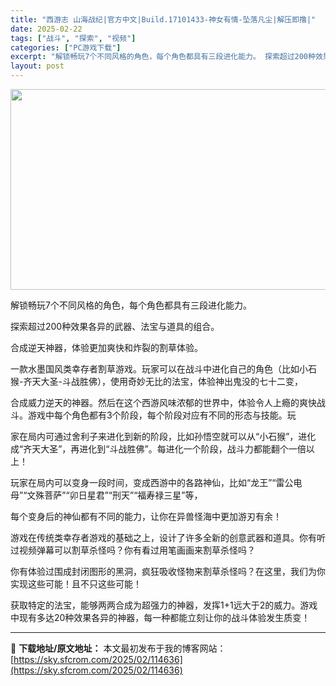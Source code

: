 ```yaml
---
title: "西游志 山海战纪|官方中文|Build.17101433-神女有情-坠落凡尘|解压即撸|"
date: 2025-02-22
tags: ["战斗", "探索", "视频"]
categories: ["PC游戏下载"]
excerpt: "解锁畅玩7个不同风格的角色，每个角色都具有三段进化能力。 探索超过200种效果各异的武器、法宝与道具的组合。 合成逆天神器，体验更加爽快和炸裂的割草体验。 一款水墨国风类幸存者割草游戏。玩家可以在战斗中进化自己的角色（比如小石猴-齐天大圣-斗战胜佛），使用奇妙无比的法宝，体验神出鬼没的七十二变， 合&hellip;"
layout: post
---
```


<img class="aligncenter size-full wp-image-114622" src="https://sky.sfcrom.com/wp-content/uploads/2025/02/2025022214022082.webp" alt="" width="570" height="321" />

解锁畅玩7个不同风格的角色，每个角色都具有三段进化能力。

探索超过200种效果各异的武器、法宝与道具的组合。

合成逆天神器，体验更加爽快和炸裂的割草体验。

一款水墨国风类幸存者割草游戏。玩家可以在战斗中进化自己的角色（比如小石猴-齐天大圣-斗战胜佛），使用奇妙无比的法宝，体验神出鬼没的七十二变，

合成威力逆天的神器。然后在这个西游风味浓郁的世界中，体验令人上瘾的爽快战斗。游戏中每个角色都有3个阶段，每个阶段对应有不同的形态与技能。玩

家在局内可通过舍利子来进化到新的阶段，比如孙悟空就可以从“小石猴”，进化成“齐天大圣”，再进化到“斗战胜佛”。每进化一个阶段，战斗力都能翻个一倍以上！

玩家在局内可以变身一段时间，变成西游中的各路神仙，比如“龙王”“雷公电母”“文殊菩萨”“卯日星君”“刑天”“福寿禄三星”等，

每个变身后的神仙都有不同的能力，让你在异兽怪海中更加游刃有余！

游戏在传统类幸存者游戏的基础之上，设计了许多全新的创意武器和道具。你有听过视频弹幕可以割草杀怪吗？你有看过用笔画画来割草杀怪吗？

你有体验过围成封闭图形的黑洞，疯狂吸收怪物来割草杀怪吗？在这里，我们为你实现这些可能！且不只这些可能！

获取特定的法宝，能够两两合成为超强力的神器，发挥1+1远大于2的威力。游戏中现有多达20种效果各异的神器，每一种都能立刻让你的战斗体验发生质变！

---
📖 **下载地址/原文地址：** 本文最初发布于我的博客网站：[https://sky.sfcrom.com/2025/02/114636](https://sky.sfcrom.com/2025/02/114636)
